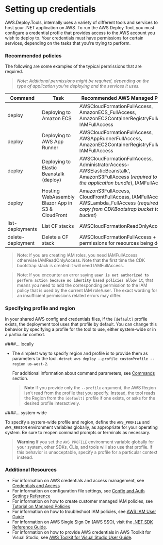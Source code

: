 # Setting up credentials

AWS.Deploy.Tools, internally uses a variety of different tools and services to host your .NET application on AWS. To run the AWS Deploy Tool, you must configure a credential profile that provides access to the AWS account you wish to deploy to. Your credentials must have permissions for certain services, depending on the tasks that you're trying to perform.

### Recommended policies

The following are some examples of the typical permissions that are required.

  > *Note: Additional permissions might be required, depending on the type of application you're deploying and the services it uses.*

|Command| Task | Recommended AWS Managed Policies |
| --- | --- |--- |
|deploy | Deploying to Amazon ECS | AWSCloudFormationFullAccess, AmazonECS_FullAccess, AmazonEC2ContainerRegistryFullAccess, IAMFullAccess |
|deploy | Deploying to AWS App Runner| AWSCloudFormationFullAccess, AWSAppRunnerFullAccess, AmazonEC2ContainerRegistryFullAccess, IAMFullAccess|
|deploy | Deploying to Elastic Beanstalk (deploy) | AWSCloudFormationFullAccess, AdministratorAccess-AWSElasticBeanstalk', AmazonS3FullAccess (*required to upload the application bundle*), IAMFullAccess |
|deploy | Hosting WebAssembly Blazor App in S3 & CloudFront | AmazonS3FullAccess, CloudFrontFullAccess, IAMFullAccess, AWSLambda_FullAccess (*required to copy from CDKBootstrap bucket to S3 bucket*)|
| list-deployments | List CF stacks| AWSCloudFormationReadOnlyAccess  |
| delete-deployment | Delete a CF stack | AWSCloudFormationFullAccess + permissions for resources being deleted |

  > Note: If you are creating IAM roles, you need  IAMFullAccess otherwise  IAMReadOnlyAccess. Note that the first time the CDK bootstrap stack is created it will need IAMFullAccess.



  > Note: If you encounter an error saying **`user is not authorized to perform action because no identity based policies allow it`**, that means you need to add the corresponding permission to the IAM policy that is used by the current IAM role/user. The exact wording for an insufficient permissions related errors may differ.


### Specifying profile and region

In your shared AWS config and credentials files, if the `[default]` profile exists, the deployment tool uses that profile by default. You can change this behavior by specifying a profile for the tool to use, either system-wide or in a particular context.

####... locally
* The simplest way to specify region and profile is to provide them as parameters to the tool.
    `dotnet aws deploy --profile customProfile --region us-west-2`.

    For additional information about command parameters, see [Commands](../../docs/commands/deploy.md) section.

  > **Note**
  > If you provide only the `--profile` argument, the AWS Region isn't read from the profile that you specify. Instead, the tool reads the Region from the `[default]` profile if one exists, or asks for the desired profile interactively.

####... system-wide

To specify a system-wide profile and region, define the `AWS_PROFILE` and `AWS_REGION` environment variables globally,  as appropriate for your operating system. Be sure to reopen command prompts or terminals as necessary.

  > **Warning**
  > If you set the `AWS_PROFILE` environment variable globally for your system, other SDKs, CLIs, and tools will also use that profile. If this behavior is unacceptable, specify a profile for a particular context instead.

### Additional Resources

* For information on AWS credentials and access management, see [Credentials and Access](https://docs.aws.amazon.com/sdkref/latest/guide/access.html)
* For information on configuration file settings, see [Config and Auth Settings Reference](https://docs.aws.amazon.com/sdkref/latest/guide/settings-reference.html)
* For information on how to create customer managed IAM policies, see [Tutorial on Managed Policies](https://docs.aws.amazon.com/IAM/latest/UserGuide/tutorial_managed-policies.html)
* For information on how to troubleshoot IAM policies, see [AWS IAM User Guide](https://docs.aws.amazon.com/IAM/latest/UserGuide/troubleshoot_policies.html)
* For information on AWS Single Sign On (AWS SSO),  visit the [.NET SDK Reference Guide](https://docs.aws.amazon.com/sdkref/latest/guide/access-sso.html).
* For information on how to provide AWS credentials in AWS Toolkit for Visual Studio, see [AWS Toolkit for Visual Studio User Guide](https://docs.aws.amazon.com/toolkit-for-visual-studio/latest/user-guide/credentials.html).
